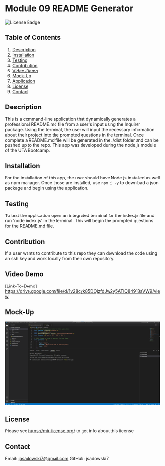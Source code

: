 # Module 09 README Generator
![License Badge](https://shields.io/badge/license-MIT-green)
## Table of Contents
1. [Description](#description)
2. [Installation](#installation)
3. [Testing](#testing)
4. [Contribution](#contribution)
2. [Video-Demo](#video-demo)
3. [Mock-Up](#mock-Up)
4. [Application](#application)
5. [License](#license)
6. [Contact](#contact)

## Description
This is a command-line application that dynamically generates a professional README.md file from a user's input using the Inquirer package. Using the terminal, the user will input the necessary information about their project into the prompted questions in the terminal. Once complete a README.md file will be generated in the ./dist folder and can be pushed up to the repo. This app was developed during the node.js module of the UTA Bootcamp.

## Installation
For the installation of this app, the user should have Node.js installed as well as npm manager. Once those are installed, use ``` npm i -y ``` to download a json package and begin using the application.

## Testing
To test the application open an integrated terminal for the index.js file and run ‘node index.js’ in the terminal. This will begin the prompted questions for the README.md file.

## Contribution
If a user wants to contribute to this repo they can download the code using an ssh key and work locally from their own repository.

## Video Demo
[Link-To-Demo] https://drive.google.com/file/d/1v28cyk85DOjzfdJw2y5ATlQ8491BaVW9/view 

## Mock-Up
![README-Generator](./assets/images/node.jsSC.png)

## License
Please see https://mit-license.org/ to get info about this license


## Contact
Email: jasadowski7@gmail.com
GitHub: jsadowski7
